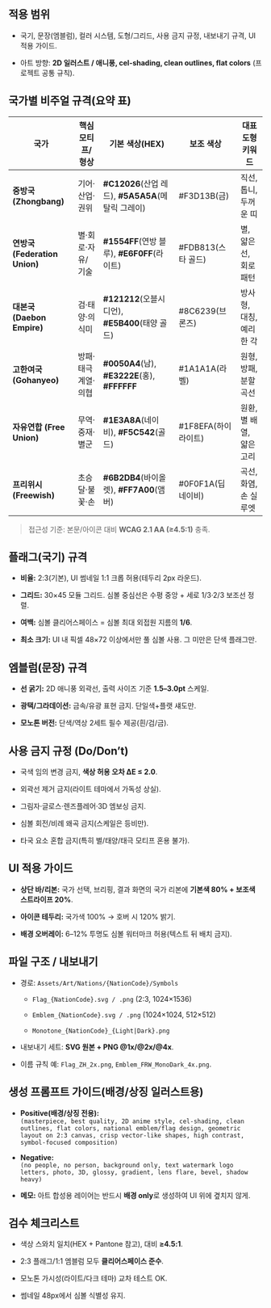 ## 적용 범위

- 국기, 문장(엠블럼), 컬러 시스템, 도형/그리드, 사용 금지 규정, 내보내기 규격, UI 적용 가이드.
    
- 아트 방향: **2D 일러스트 / 애니풍, cel-shading, clean outlines, flat colors** (프로젝트 공통 규칙).
    

## 국가별 비주얼 규격(요약 표)

|국가|핵심 모티프/형상|기본 색상(HEX)|보조 색상|대표 도형 키워드|
|---|---|---|---|---|
|**중방국 (Zhongbang)**|기어·산업·권위|**#C12026**(산업 레드), **#5A5A5A**(메탈릭 그레이)|#F3D13B(금)|직선, 톱니, 두꺼운 띠|
|**연방국 (Federation Union)**|별·회로·자유/기술|**#1554FF**(연방 블루), **#E6F0FF**(라이트)|#FDB813(스타 골드)|별, 얇은 선, 회로 패턴|
|**대본국 (Daebon Empire)**|검·태양·의식미|**#121212**(오블시디언), **#E5B400**(태양 골드)|#8C6239(브론즈)|방사형, 대칭, 예리한 각|
|**고한여국 (Gohanyeo)**|방패·태극 계열·의협|**#0050A4**(남), **#E3222E**(홍), **#FFFFFF**|#1A1A1A(라벨)|원형, 방패, 분할곡선|
|**자유연합 (Free Union)**|무역·중재·별군|**#1E3A8A**(네이비), **#F5C542**(골드)|#1F8EFA(하이라이트)|원환, 별 배열, 얇은 고리|
|**프리위시 (Freewish)**|초승달·불꽃·손|**#6B2DB4**(바이올렛), **#FF7A00**(앰버)|#0F0F1A(딥 네이비)|곡선, 화염, 손 실루엣|

> 접근성 기준: 본문/아이콘 대비 **WCAG 2.1 AA (≥4.5:1)** 충족.

## 플래그(국기) 규격

- **비율:** 2:3(기본), UI 썸네일 1:1 크롭 허용(테두리 2px 라운드).
    
- **그리드:** 30×45 모듈 그리드. 심볼 중심선은 수평 중앙 + 세로 1/3·2/3 보조선 정렬.
    
- **여백:** 심볼 클리어스페이스 = 심볼 최대 외접원 지름의 **1/6**.
    
- **최소 크기:** UI 내 픽셀 48×72 이상에서만 풀 심볼 사용. 그 미만은 단색 플래그만.
    

## 엠블럼(문장) 규격

- **선 굵기:** 2D 애니풍 외곽선, 출력 사이즈 기준 **1.5–3.0pt** 스케일.
    
- **광택/그라데이션:** 금속/유광 표현 금지. 단일색+플랫 섀도만.
    
- **모노톤 버전:** 단색/역상 2세트 필수 제공(흰/검/금).
    

## 사용 금지 규정 (Do/Don’t)

- 국색 임의 변경 금지, **색상 허용 오차 ΔE ≤ 2.0**.
    
- 외곽선 제거 금지(라이트 테마에서 가독성 상실).
    
- 그림자·글로스·렌즈플레어·3D 엠보싱 금지.
    
- 심볼 회전/비례 왜곡 금지(스케일은 등비만).
    
- 타국 요소 혼합 금지(특히 별/태양/태극 모티프 혼용 불가).
    

## UI 적용 가이드

- **상단 바/리본:** 국가 선택, 브리핑, 결과 화면의 국가 리본에 **기본색 80% + 보조색 스트라이프 20%**.
    
- **아이콘 테두리:** 국가색 100% → 호버 시 120% 밝기.
    
- **배경 오버레이:** 6–12% 투명도 심볼 워터마크 허용(텍스트 뒤 배치 금지).
    

## 파일 구조 / 내보내기

- 경로: `Assets/Art/Nations/{NationCode}/Symbols`
    
    - `Flag_{NationCode}.svg / .png` (2:3, 1024×1536)
        
    - `Emblem_{NationCode}.svg / .png` (1024×1024, 512×512)
        
    - `Monotone_{NationCode}_{Light|Dark}.png`
        
- 내보내기 세트: **SVG 원본 + PNG @1x/@2x/@4x**.
    
- 이름 규칙 예: `Flag_ZH_2x.png`, `Emblem_FRW_MonoDark_4x.png`.
    

## 생성 프롬프트 가이드(배경/상징 일러스트용)

- **Positive(배경/상징 전용):**  
    `(masterpiece, best quality, 2D anime style, cel-shading, clean outlines, flat colors, national emblem/flag design, geometric layout on 2:3 canvas, crisp vector-like shapes, high contrast, symbol-focused composition)`
    
- **Negative:**  
    `(no people, no person, background only, text watermark logo letters, photo, 3D, glossy, gradient, lens flare, bevel, shadow heavy)`
    
- **메모:** 아트 합성용 레이어는 반드시 **배경 only**로 생성하여 UI 위에 곂치지 않게.
    

## 검수 체크리스트

- 색상 스와치 일치(HEX + Pantone 참고), 대비 **≥4.5:1**.
    
- 2:3 플래그/1:1 엠블럼 모두 **클리어스페이스 준수**.
    
- 모노톤 가시성(라이트/다크 테마) 교차 테스트 OK.
    
- 썸네일 48px에서 심볼 식별성 유지.